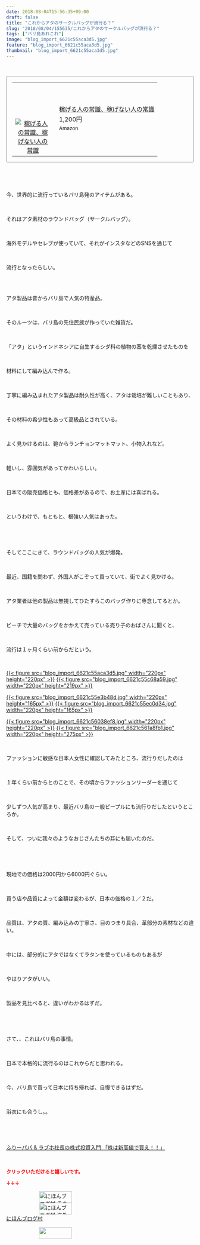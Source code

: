 ```yaml
---
date: 2018-08-04T15:56:35+09:00
draft: false
title: "これからアタのサークルバッグが流行る？"
slug: "2018/08/04/155635/これからアタのサークルバッグが流行る？"
tags: ["バリ島あれこれ"]
image: "blog_import_6621c55aca3d5.jpg"
feature: "blog_import_6621c55aca3d5.jpg"
thumbnail: "blog_import_6621c55aca3d5.jpg"
---
```

<p> </p><div contenteditable="false" style="border:1px dotted;padding:15px;border-radius:4px;"><table border="0" cellpadding="0" cellspacing="0" style="margin:0;table-layout:fixed;" width="100%">	<tbody width="100%">		<tr>			<td aligin="center" style="vertical-align:middle;" width="95"><span style="display:block;text-align:center;"><a alt0="AmebaAffiliate" alt1="稼げる人の常識、稼げない人の常識" alt2="Amazon" alt3="https://images-fe.ssl-images-amazon.com/images/I/51Ft8zEBpkL._SL160_.jpg" alt4="1" href="4802110227?SubscriptionId=AKIAJLD6FH2TADXIQKDQ&amp;tag=amebablog-a2371184-22&amp;linkCode=xm2&amp;camp=2025&amp;creative=165953&amp;creativeASIN=4802110227" target="_blank"><img alt="稼げる人の常識、稼げない人の常識" border="0" data-img="affiliate" src="data:image/svg+xml;charset=utf-8,%3Csvg%20xmlns%3D%22http%3A%2F%2Fwww.w3.org%2F2000%2Fsvg%22%20title%3D%22Placeholder%20for%20Images%22%20role%3D%22presentation%22%20viewBox%3D%220%200%201%201%22%20%2F%3E" style="max-width:95px;vertical-align:middle;margin:0;" data-src="https://images-fe.ssl-images-amazon.com/images/I/51Ft8zEBpkL._SL160_.jpg"/><noscript><img alt="稼げる人の常識、稼げない人の常識" border="0" data-img="affiliate" src="https://images-fe.ssl-images-amazon.com/images/I/51Ft8zEBpkL._SL160_.jpg" style="max-width:95px;vertical-align:middle;margin:0;"></noscript></a></span></td>			<td style="line-height:1.5;padding-left:15px;vertical-align:middle;"><a alt0="AmebaAffiliate" alt1="稼げる人の常識、稼げない人の常識" alt2="Amazon" alt3="https://images-fe.ssl-images-amazon.com/images/I/51Ft8zEBpkL._SL160_.jpg" alt4="1" href="4802110227?SubscriptionId=AKIAJLD6FH2TADXIQKDQ&amp;tag=amebablog-a2371184-22&amp;linkCode=xm2&amp;camp=2025&amp;creative=165953&amp;creativeASIN=4802110227" target="_blank">稼げる人の常識、稼げない人の常識</a>			<div style="padding: 3px 0;">1,200円</div>			<div style="font-size:0.83em;">Amazon</div></td>		</tr>	</tbody></table></div><p> </p><p> </p><p>今、世界的に流行っているバリ島発のアイテムがある。</p><p> </p><p>それはアタ素材のラウンドバッグ（サークルバッグ）。</p><p> </p><p>海外モデルやセレブが使っていて、それがインスタなどのSNSを通じて</p><p> </p><p>流行となったらしい。</p><p> </p><p><br/>アタ製品は昔からバリ島で人気の特産品。</p><p> </p><p>そのルーツは、バリ島の先住民族が作っていた雑貨だ。</p><p> </p><p>「アタ」というインドネシアに自生するシダ科の植物の茎を乾燥させたものを</p><p> </p><p>材料にして編み込んで作る。</p><p> </p><p>丁寧に編み込まれたアタ製品は耐久性が高く、アタは栽培が難しいこともあり、</p><p> </p><p>その材料の希少性もあって高級品とされている。</p><p> </p><p>よく見かけるのは、鞄からランチョンマットマット、小物入れなど。</p><p> </p><p>軽いし、雰囲気があってかわいらしい。</p><p> </p><p>日本での販売価格とも、価格差があるので、お土産には喜ばれる。</p><p> </p><p>というわけで、もともと、根強い人気はあった。</p><p> </p><p> </p><p>そしてここにきて、ラウンドバッグの人気が爆発。</p><p> </p><p>最近、国籍を問わず、外国人がこぞって買っていて、街でよく見かける。</p><p> </p><p>アタ業者は他の製品は無視してひたすらこのバッグ作りに専念してるとか。</p><p> </p><p>ビーチで大量のバッグをかかえて売っている売り子のおばさんに聞くと、</p><p> </p><p>流行は１ヶ月くらい前からだという。</p><p> </p><p><a href="blog_import_6621c55aca3d5.jpg">{{< figure src="blog_import_6621c55aca3d5.jpg" width="220px" height="220px" >}}</a> <a href="blog_import_6621c55c68a59.jpg">{{< figure src="blog_import_6621c55c68a59.jpg" width="220px" height="219px" >}}</a></p><p><a href="blog_import_6621c55e3b48d.jpg">{{< figure src="blog_import_6621c55e3b48d.jpg" width="220px" height="165px" >}}</a> <a href="blog_import_6621c55ec0d34.jpg">{{< figure src="blog_import_6621c55ec0d34.jpg" width="220px" height="165px" >}}</a></p><p><a href="blog_import_6621c56038ef8.jpg">{{< figure src="blog_import_6621c56038ef8.jpg" width="220px" height="220px" >}}</a> <a href="blog_import_6621c561a8fb1.jpg">{{< figure src="blog_import_6621c561a8fb1.jpg" width="220px" height="275px" >}}</a></p><p> </p><p>ファッションに敏感な日本人女性に確認してみたところ、流行りだしたのは</p><p> </p><p>１年くらい前からとのことで、その頃からファッションリーダーを通じて</p><p> </p><p>少しずつ人気が高まり、最近バリ島の一般ピープルにも流行りだしたというところか。</p><p> </p><p>そして、ついに我々のようなおじさんたちの耳にも届いたのだ。</p><p> </p><p> </p><p>現地での価格は2000円から6000円ぐらい。</p><p> </p><p>買う店や品質によって金額は変わるが、日本の価格の１／２だ。</p><p> </p><p>品質は、アタの質、編み込みの丁寧さ、目のつまり具合、革部分の素材などの違い。</p><p> </p><p>中には、部分的にアタではなくてラタンを使っているものもあるが</p><p> </p><p>やはりアタがいい。</p><p> </p><p>製品を見比べると、違いがわかるはずだ。</p><p> </p><p> </p><p>さて、、これはバリ島の事情。</p><p> </p><p>日本で本格的に流行るのはこれからだと思われる。</p><p> </p><p>今、バリ島で買って日本に持ち帰れば、自慢できるはずだ。</p><p> </p><p>浴衣にも合うし。。</p><p> </p><p> </p><p><a href="shintakane" target="_blank">ふりーパパ &amp; ラブホ社長の株式投資入門 「株は新高値で買え！！」</a></p><p> </p><p><font color="#ff0000" size="2"><strong>クリックいただけると嬉しいです。</strong></font></p><p><font color="#ff0000" size="2"><strong>↓↓↓</strong></font></p><p><a href="ranking.html?p_cid=01260127" id="&amp;blogmura_banner" target="_blank"><img alt="にほんブログ村 その他生活ブログ 不動産投資へ" border="0" height="31" src="data:image/svg+xml;charset=utf-8,%3Csvg%20xmlns%3D%22http%3A%2F%2Fwww.w3.org%2F2000%2Fsvg%22%20title%3D%22Placeholder%20for%20Images%22%20role%3D%22presentation%22%20viewBox%3D%220%200%2088%2031%22%20%2F%3E" width="88" data-src="https://img-proxy.blog-video.jp/images?url=http%3A%2F%2Flife.blogmura.com%2Fhudousantoushi%2Fimg%2Fhudousantoushi88_31.gif" style="aspect-ratio: auto 88 / 31;"/><noscript><img alt="にほんブログ村 その他生活ブログ 不動産投資へ" border="0" height="31" src="https://img-proxy.blog-video.jp/images?url=http%3A%2F%2Flife.blogmura.com%2Fhudousantoushi%2Fimg%2Fhudousantoushi88_31.gif" width="88"></noscript></a><br/><a href="ranking.html?p_cid=01260127" target="_blank"><img alt="にほんブログ村 海外生活ブログ バリ島情報へ" border="0" height="31" src="data:image/svg+xml;charset=utf-8,%3Csvg%20xmlns%3D%22http%3A%2F%2Fwww.w3.org%2F2000%2Fsvg%22%20title%3D%22Placeholder%20for%20Images%22%20role%3D%22presentation%22%20viewBox%3D%220%200%2088%2031%22%20%2F%3E" width="88" data-src="https://img-proxy.blog-video.jp/images?url=http%3A%2F%2Foverseas.blogmura.com%2Fbali%2Fimg%2Fbali88_31.gif" style="aspect-ratio: auto 88 / 31;"/><noscript><img alt="にほんブログ村 海外生活ブログ バリ島情報へ" border="0" height="31" src="https://img-proxy.blog-video.jp/images?url=http%3A%2F%2Foverseas.blogmura.com%2Fbali%2Fimg%2Fbali88_31.gif" width="88"></noscript></a><br/><a href="ranking.html?p_cid=01260127" target="_blank">にほんブログ村</a></p><p><a href="link.php?1804582" title="人気ブログランキングへ"><img border="0" height="31" src="data:image/svg+xml;charset=utf-8,%3Csvg%20xmlns%3D%22http%3A%2F%2Fwww.w3.org%2F2000%2Fsvg%22%20title%3D%22Placeholder%20for%20Images%22%20role%3D%22presentation%22%20viewBox%3D%220%200%2088%2031%22%20%2F%3E" width="88" data-src="https://blog.with2.net/img/banner/banner_22.gif" style="aspect-ratio: auto 88 / 31;"/><noscript><img border="0" height="31" src="https://blog.with2.net/img/banner/banner_22.gif" width="88"></noscript></a></p><p> </p>

